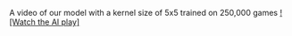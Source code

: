 A video of our model with a kernel size of 5x5 trained on 250,000 games
[![Watch the AI play]](https://user-images.githubusercontent.com/116800534/213692940-d4ceae4a-924d-4f0f-9b54-1ec45a021c47.mp4)
